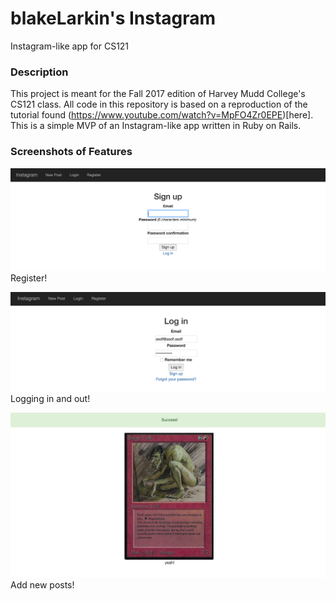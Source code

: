 # blakeLarkin's Instagram
Instagram-like app for CS121

### Description ###
This project is meant for the Fall 2017 edition of Harvey Mudd College's CS121 class. All code in this repository is based on a reproduction of the tutorial found (https://www.youtube.com/watch?v=MpFO4Zr0EPE)[here]. This is a simple MVP of an Instagram-like app written in Ruby on Rails.

### Screenshots of Features ###
![Register](/screenshots/register.png "Register")
Register!

![Login/Logout](/screenshots/login.png "Login/Logout")
Logging in and out!

![Adding a new post](/screenshots/add.png "Adding a new post")
Add new posts!


